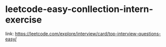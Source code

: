# leetcode-easy-conllection-intern-exercise

link: https://leetcode.com/explore/interview/card/top-interview-questions-easy/
